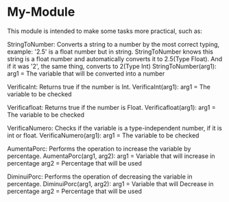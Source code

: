 # My-Module
This module is intended to make some tasks more practical, such as:

StringToNumber:
  Converts a string to a number by the most correct typing, example:
  '2.5' is a float number but in string. StringToNumber knows this string is a float number and automatically converts it to 2.5(Type Float).
  And if it was '2', the same thing, converts to 2(Type Int)
  StringToNumber(arg1):
  arg1 = The variable that will be converted into a number
  
VerificaInt:
  Returns true if the number is Int.
  VerificaInt(arg1):
  arg1 = The variable to be checked
  
Verificafloat:
  Returns true if the number is Float.
  Verificafloat(arg1):
  arg1 = The variable to be checked

VerificaNumero:
  Checks if the variable is a type-independent number, if it is int or float.
  VerificaNumero(arg1):
  arg1 = The variable to be checked 

AumentaPorc:
  Performs the operation to increase the variable by percentage.
  AumentaPorc(arg1, arg2):
  arg1 = Variable that will increase in percentage
  arg2 = Percentage that will be used

DiminuiPorc:
  Performs the operation of decreasing the variable in percentage.
  DiminuiPorc(arg1, arg2):
  arg1 = Variable that will Decrease in percentage
  arg2 = Percentage that will be used
